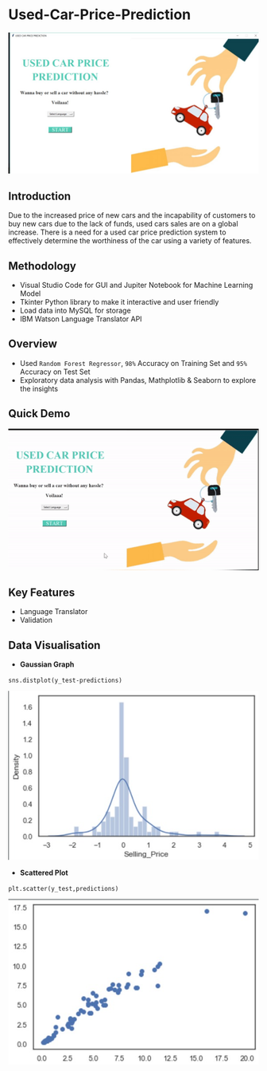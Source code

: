 # Used-Car-Price-Prediction

![Page1Image](Images/DemoPage1.jpg)

## Introduction
Due to the increased price of new cars and the incapability of customers to buy new cars due to the lack of funds, used cars sales are on a global increase.
There is a need for a used car price prediction system to effectively determine the worthiness of the car using a variety of features.

## Methodology
- Visual Studio Code for GUI and Jupiter Notebook for Machine Learning Model
- Tkinter Python library to make it interactive and user friendly
- Load data into MySQL for storage
- IBM Watson Language Translator API

## Overview
- Used `Random Forest Regressor`, `98%` Accuracy on Training Set and `95%` Accuracy on Test Set
- Exploratory data analysis with Pandas, Mathplotlib & Seaborn to explore the insights

## Quick Demo
![Demo](Images/QuickDemo.gif)

## Key Features
- Language Translator
- Validation

## Data Visualisation
- **Gaussian Graph**

`sns.distplot(y_test-predictions)`

![GaussianGraph](Images/GaussianGraph.jpg)


- **Scattered Plot**


`plt.scatter(y_test,predictions)`

![Scattered Plot](Images/Clustering.jpg)



